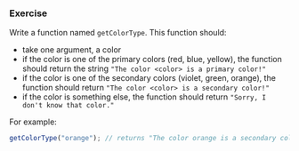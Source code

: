 <!--{ ids:[170], language:'JavaScript', type:'workshop', order: 7, name:'switch Statements III', description:'Fallthrough: execute statements for multiple cases' } -->
### Exercise

Write a function named `getColorType`. This function should:

  - take one argument, a color
  - if the color is one of the primary colors (red, blue, yellow), the function should return the string `"The color <color> is a primary color!"`
  - if the color is one of the secondary colors (violet, green, orange), the function should return `"The color <color> is a secondary color!"`
  - if the color is something else, the function should return `"Sorry, I don't know that color."`

For example:

```js
getColorType("orange"); // returns "The color orange is a secondary color!"
```
